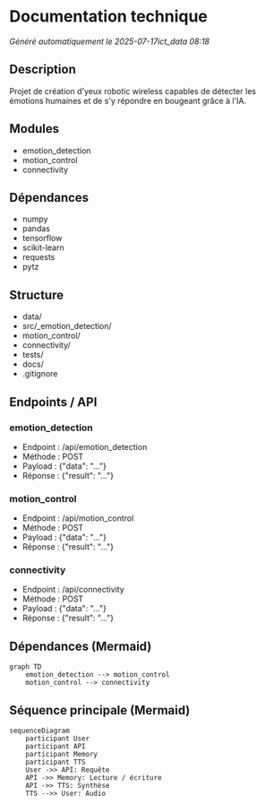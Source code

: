 # Documentation technique
*Généré automatiquement le 2025-07-17ict_data 08:18*

## Description
Projet de création d'yeux robotic wireless capables de détecter les émotions humaines et de s'y répondre en bougeant grâce à l'IA.

## Modules
- emotion_detection
- motion_control
- connectivity

## Dépendances
- numpy
- pandas
- tensorflow
- scikit-learn
- requests
- pytz

## Structure
- data/
- src/_emotion_detection/
- motion_control/
- connectivity/
- tests/
- docs/
- .gitignore

## Endpoints / API
### emotion_detection
- Endpoint : /api/emotion_detection
- Méthode : POST
- Payload : {"data": "..."}
- Réponse : {"result": "..."}
### motion_control
- Endpoint : /api/motion_control
- Méthode : POST
- Payload : {"data": "..."}
- Réponse : {"result": "..."}
### connectivity
- Endpoint : /api/connectivity
- Méthode : POST
- Payload : {"data": "..."}
- Réponse : {"result": "..."}

## Dépendances (Mermaid)
```mermaid
graph TD
    emotion_detection --> motion_control
    motion_control --> connectivity
```

## Séquence principale (Mermaid)
```mermaid
sequenceDiagram
    participant User
    participant API
    participant Memory
    participant TTS
    User ->> API: Requête
    API ->> Memory: Lecture / écriture
    API ->> TTS: Synthèse
    TTS -->> User: Audio
```